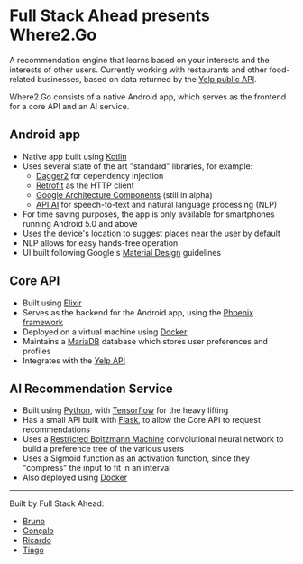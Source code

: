 # Full Stack Ahead presents Where2.Go

A recommendation engine that learns based on your interests and the interests of other users. Currently working with restaurants and other food-related businesses, based on data returned by the [Yelp public API](https://www.yelp.com/developers/documentation/v3).

Where2.Go consists of a native Android app, which serves as the frontend for a core API and an AI service.

## Android app
* Native app built using [Kotlin](https://kotlinlang.org/)
* Uses several state of the art "standard" libraries, for example:
   * [Dagger2](https://github.com/google/dagger) for dependency injection
   * [Retrofit](https://github.com/square/retrofit) as the HTTP client
   * [Google Architecture Components](https://developer.android.com/topic/libraries/architecture/index.html) (still in alpha)
   * [API.AI](https://api.ai) for speech-to-text and natural language processing (NLP)
* For time saving purposes, the app is only available for smartphones running Android 5.0 and above
* Uses the device's location to suggest places near the user by default
* NLP allows for easy hands-free operation
* UI built following Google's [Material Design](https://material.io/guidelines/) guidelines

## Core API
* Built using [Elixir](https://elixir-lang.org/)
* Serves as the backend for the Android app, using the [Phoenix framework](http://phoenixframework.org/)
* Deployed on a virtual machine using [Docker](https://www.docker.com/)
* Maintains a [MariaDB](https://mariadb.org/) database which stores user preferences and profiles
* Integrates with the [Yelp API](https://www.yelp.com/developers/documentation/v3)

## AI Recommendation Service
* Built using [Python](https://www.python.org/), with [Tensorflow](https://www.tensorflow.org/) for the heavy lifting
* Has a small API built with [Flask](http://flask.pocoo.org/), to allow the Core API to request recommendations
* Uses a [Restricted Boltzmann Machine](https://en.wikipedia.org/wiki/Restricted_Boltzmann_machine) convolutional neural network to build a preference tree of the various users
* Uses a Sigmoid function as an activation function, since they "compress" the input to fit in an interval
* Also deployed using [Docker](https://www.docker.com/)

_____

Built by Full Stack Ahead:
* [Bruno](https://www.linkedin.com/in/bruno-pina-447536a0)
* [Gonçalo](https://www.linkedin.com/in/goncalojoaocorreia/)
* [Ricardo](https://www.linkedin.com/in/ricardo-almeida-507b1183/)
* [Tiago](https://www.linkedin.com/in/tmrocha/)
